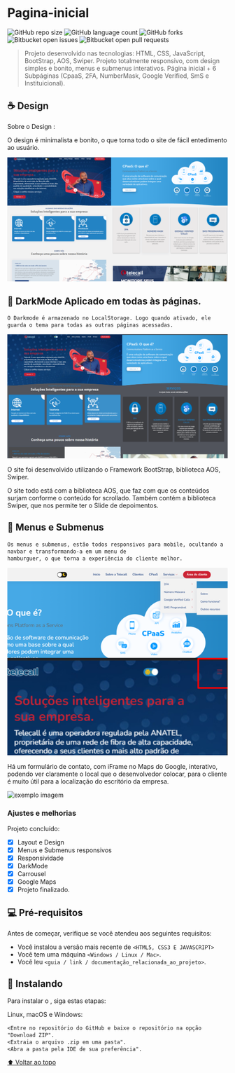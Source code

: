 # Pagina-inicial
 
 <!---Esses são exemplos. Veja https://shields.io para outras pessoas ou para personalizar este conjunto de escudos. Você pode querer incluir dependências, status do projeto e informações de licença aqui--->

![GitHub repo size](https://img.shields.io/github/repo-size/iuricode/README-template?style=for-the-badge)
![GitHub language count](https://img.shields.io/github/languages/count/iuricode/README-template?style=for-the-badge)
![GitHub forks](https://img.shields.io/github/forks/iuricode/README-template?style=for-the-badge)
![Bitbucket open issues](https://img.shields.io/bitbucket/issues/iuricode/README-template?style=for-the-badge)
![Bitbucket open pull requests](https://img.shields.io/bitbucket/pr-raw/iuricode/README-template?style=for-the-badge)

>  Projeto desenvolvido nas tecnologias: HTML, CSS, JavaScript, BootStrap, AOS, Swiper.
>  Projeto totalmente responsivo, com design simples e bonito, menus e submenus interativos.
>  Página inicial + 6 Subpáginas (CpaaS, 2FA, NumberMask, Google Verified, SmS e Instituicional).

## ☕ Design <Pagina-inicial>

Sobre o Design <Pagina-inicial>:

O design é minimalista e bonito, o que torna todo o site de fácil entedimento ao usuário.

<img src="./img/projeto.png" alt="exemplo imagem">

## 🌙 DarkMode Aplicado em todas às páginas. <Pagina-inicial>

```
O Darkmode é armazenado no LocalStorage. Logo quando ativado, ele guarda o tema para todas as outras páginas acessadas.
```

 
<img src="./img/Darkmode.svg" alt="exemplo imagem">

O site foi desenvolvido utilizando o Framework BootStrap, biblioteca AOS, Swiper.

O site todo está com a biblioteca AOS, que faz com que os conteúdos surjam conforme o conteúdo for scrollado.
Também contém a biblioteca Swiper, que nos permite ter o Slide de depoimentos.

## 🌙 Menus e Submenus <Pagina-inicial>

```
Os menus e submenus, estão todos responsivos para mobile, ocultando a navbar e transformando-a em um menu de 
hamburguer, o que torna a experiência do cliente melhor.
```

<img src="./img/menu.png"  alt="exemplo imagem">

Há um formulário de contato, com iFrame no Maps do Google, interativo, podendo ver claramente o local que o 
desenvolvedor colocar, para o cliente é muito útil para a localização do escritório da empresa.

<img src="./img/menu2" alt="exemplo imagem">

### Ajustes e melhorias

Projeto concluído:

- [x] Layout e Design
- [x] Menus e Submenus responsivos
- [x] Responsividade
- [x] DarkMode
- [x] Carrousel
- [x] Google Maps
- [x] Projeto finalizado.

## 💻 Pré-requisitos

Antes de começar, verifique se você atendeu aos seguintes requisitos:
<!---Estes são apenas requisitos de exemplo. Adicionar, duplicar ou remover conforme necessário--->
* Você instalou a versão mais recente de `<HTML5, CSS3 E JAVASCRIPT>`
* Você tem uma máquina `<Windows / Linux / Mac>`.
* Você leu `<guia / link / documentação_relacionada_ao_projeto>`.

## 🚀 Instalando <Pagina-inicial>

Para instalar o <Pagina-inicial>, siga estas etapas:

Linux, macOS e Windows:
```
<Entre no repositório do GitHub e baixe o repositório na opção "Download ZIP".
<Extraia o arquivo .zip em uma pasta".
<Abra a pasta pela IDE de sua preferência".

```


[⬆ Voltar ao topo](#Tela-de-Autenticacao)<br>
